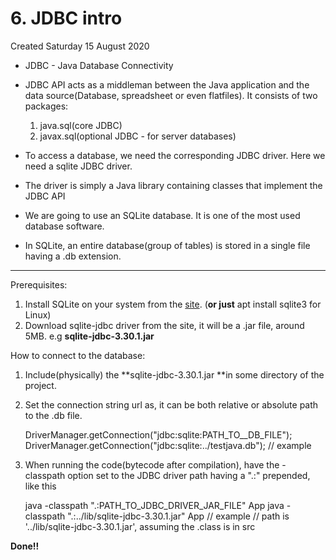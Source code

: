 # 6. JDBC intro
Created Saturday 15 August 2020


* JDBC - Java Database Connectivity
* JDBC API acts as a middleman between the Java application and the data source(Database, spreadsheet or even flatfiles). It consists of two packages:
	1. java.sql(core JDBC)
	2. javax.sql(optional JDBC - for server databases)
* To access a database, we need the corresponding JDBC driver. Here we need a sqlite JDBC driver.
* The driver is simply a Java library containing classes that implement the JDBC API
* We are going to use an SQLite database. It is one of the most used database software.



* In SQLite, an entire database(group of tables) is stored in a single file having a .db extension.


*****

Prerequisites:

1. Install SQLite on your system from the [site](https://www.sqlite.org/download.html). (**or just** apt install sqlite3 for Linux)
2. Download sqlite-jdbc driver from the site, it will be a .jar file, around 5MB. e.g **sqlite-jdbc-3.30.1.jar**

How to connect to the database:

1. Include(physically) the **sqlite-jdbc-3.30.1.jar **in some directory of the project.
2. Set the connection string url as, it can be both relative or absolute path to the .db file.

	DriverManager.getConnection("jdbc:sqlite:PATH_TO__DB_FILE");
	DriverManager.getConnection("jdbc:sqlite:../testjava.db"); // example
	

3. When running the code(bytecode after compilation), have the -classpath option set to the JDBC driver path having a ".:" prepended, like this


	java -classpath ".:PATH_TO_JDBC_DRIVER_JAR_FILE" App
	java -classpath ".:../lib/sqlite-jdbc-3.30.1.jar" App // example
	// path is '../lib/sqlite-jdbc-3.30.1.jar', assuming the .class is in src
	
**Done!!**

